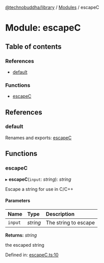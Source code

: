 [@technobuddha/library](../../README.md) / [Modules](../Modules.md) / escapeC

# Module: escapeC

## Table of contents

### References

- [default](escapec.md#default)

### Functions

- [escapeC](escapec.md#escapec)

## References

### default

Renames and exports: [escapeC](escapec.md#escapec)

## Functions

### escapeC

▸ **escapeC**(`input`: *string*): *string*

Escape a string for use in C/C++

#### Parameters

| Name | Type | Description |
| :------ | :------ | :------ |
| `input` | *string* | The string to escape |

**Returns:** *string*

the escaped string

Defined in: [escapeC.ts:10](../../src/escapeC.ts#L10)
